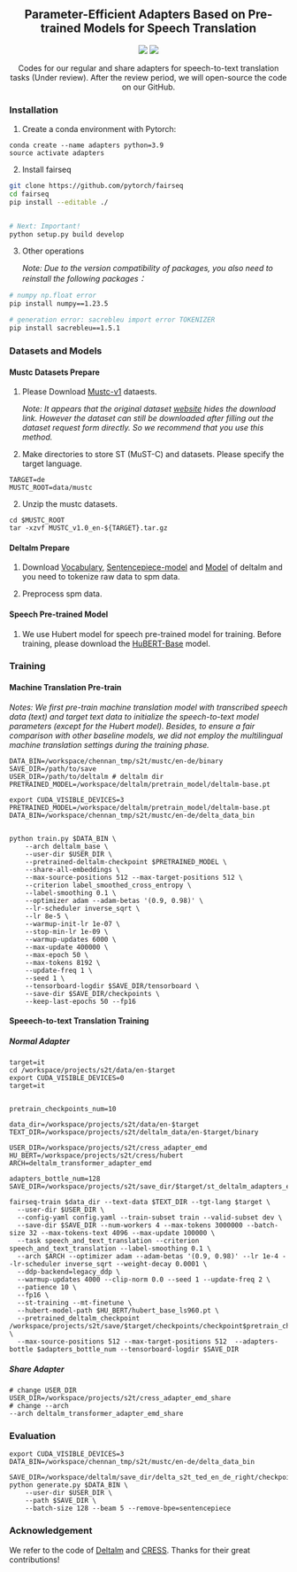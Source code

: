 






<h2 align="center">
Parameter-Efficient Adapters Based on Pre-trained Models for Speech Translation
</h2>

<p align="center">
  <!-- <img src="https://img.shields.io/badge/EMNLP-2023-brightgreen"> -->
  <!-- <under review><img src="http://img.shields.io/badge/Paper-PDF-red.svg"></a> -->
  <img src="https://img.shields.io/badge/License-Apache%202.0-blue.svg">
  <img src="https://img.shields.io/badge/PyTorch-%23EE4C2C.svg?e&logo=PyTorch&logoColor=white">
</p>

<p align="center">
Codes for our regular and share adapters for speech-to-text translation tasks (Under review).
After the review period, we will open-source the code on our GitHub.
</p>


### Installation

1. Create a conda environment with Pytorch:

```
conda create --name adapters python=3.9
source activate adapters
```

2. Install fairseq

```bash
git clone https://github.com/pytorch/fairseq
cd fairseq
pip install --editable ./


# Next: Important!
python setup.py build develop
```

3. Other operations

    *Note: Due to the version compatibility of packages, you also need to reinstall the following packages：*

```bash
# numpy np.float error 
pip install numpy==1.23.5

# generation error: sacrebleu import error TOKENIZER 
pip install sacrebleu==1.5.1
```

### Datasets and Models


<!-- #### Mustc v1 -->
#### Mustc Datasets Prepare

1. Please Download [Mustc-v1](https://docs.google.com/forms/d/e/1FAIpQLSer9jNfUtxbi610n3T6diXRlANBbuzShsCje-GtKs1Sngh0YQ/viewform?pli=1) dataests. 

   *Note: It appears that the original dataset [website](https://www.fbk.eu/en/research-centers/) hides the download link. However the dataset can still be downloaded after filling out the dataset request form directly. So we recommend that you use this method.*

2. Make directories to store ST (MuST-C) and datasets. Please specify the target language.

```
TARGET=de
MUSTC_ROOT=data/mustc
```

2. Unzip the mustc datasets.
```
cd $MUSTC_ROOT
tar -xzvf MUSTC_v1.0_en-${TARGET}.tar.gz
```

#### Deltalm Prepare
1.  Download [Vocabulary](https://deltalm.blob.core.windows.net/deltalm/dict.txt), [ Sentencepiece-model](https://deltalm.blob.core.windows.net/deltalm/spm.model) and [Model](https://deltalm.blob.core.windows.net/deltalm/deltalm-base.pt) of deltalm and you need to tokenize raw data to spm data. 

2.  Preprocess spm data. 

#### Speech Pre-trained Model 

1. We use Hubert model for speech pre-trained model for training. Before training, please download the [HuBERT-Base](https://dl.fbaipublicfiles.com/hubert/hubert_base_ls960.pt) model.






### Training



#### Machine Translation Pre-train
*Notes: We first pre-train machine translation model with transcribed speech data (text) and target text data to initialize the speech-to-text model parameters (except for the Hubert model). Besides, to ensure a fair comparison with other baseline models, we did not employ the multilingual machine translation settings during the training phase.*
```
DATA_BIN=/workspace/chennan_tmp/s2t/mustc/en-de/binary
SAVE_DIR=/path/to/save
USER_DIR=/path/to/deltalm # deltalm dir
PRETRAINED_MODEL=/workspace/deltalm/pretrain_model/deltalm-base.pt

export CUDA_VISIBLE_DEVICES=3
PRETRAINED_MODEL=/workspace/deltalm/pretrain_model/deltalm-base.pt
DATA_BIN=/workspace/chennan_tmp/s2t/mustc/en-de/delta_data_bin


python train.py $DATA_BIN \
    --arch deltalm_base \
    --user-dir $USER_DIR \
    --pretrained-deltalm-checkpoint $PRETRAINED_MODEL \
    --share-all-embeddings \
    --max-source-positions 512 --max-target-positions 512 \
    --criterion label_smoothed_cross_entropy \
    --label-smoothing 0.1 \
    --optimizer adam --adam-betas '(0.9, 0.98)' \
    --lr-scheduler inverse_sqrt \
    --lr 8e-5 \
    --warmup-init-lr 1e-07 \
    --stop-min-lr 1e-09 \
    --warmup-updates 6000 \
    --max-update 400000 \
    --max-epoch 50 \
    --max-tokens 8192 \
    --update-freq 1 \
    --seed 1 \
    --tensorboard-logdir $SAVE_DIR/tensorboard \
    --save-dir $SAVE_DIR/checkpoints \
    --keep-last-epochs 50 --fp16
```






#### Speeech-to-text Translation Training

##### Normal Adapter

```
target=it
cd /workspace/projects/s2t/data/en-$target
export CUDA_VISIBLE_DEVICES=0
target=it


pretrain_checkpoints_num=10

data_dir=/workspace/projects/s2t/data/en-$target
TEXT_DIR=/workspace/projects/s2t/deltalm_data/en-$target/binary

USER_DIR=/workspace/projects/s2t/cress_adapter_emd
HU_BERT=/workspace/projects/s2t/cress/hubert
ARCH=deltalm_transformer_adapter_emd

adapters_bottle_num=128
SAVE_DIR=/workspace/projects/s2t/save_dir/$target/st_deltalm_adapters_emd_$adapters_bottle_num

fairseq-train $data_dir --text-data $TEXT_DIR --tgt-lang $target \
  --user-dir $USER_DIR \
  --config-yaml config.yaml --train-subset train --valid-subset dev \
  --save-dir $SAVE_DIR --num-workers 4 --max-tokens 3000000 --batch-size 32 --max-tokens-text 4096 --max-update 100000 \
  --task speech_and_text_translation --criterion speech_and_text_translation --label-smoothing 0.1 \
  --arch $ARCH --optimizer adam --adam-betas '(0.9, 0.98)' --lr 1e-4 --lr-scheduler inverse_sqrt --weight-decay 0.0001 \
  --ddp-backend=legacy_ddp \
  --warmup-updates 4000 --clip-norm 0.0 --seed 1 --update-freq 2 \
  --patience 10 \
  --fp16 \
  --st-training --mt-finetune \
  --hubert-model-path $HU_BERT/hubert_base_ls960.pt \
  --pretrained_deltalm_checkpoint /workspace/projects/s2t/save/$target/checkpoints/checkpoint$pretrain_checkpoints_num.pt \
  --max-source-positions 512 --max-target-positions 512  --adapters-bottle $adapters_bottle_num --tensorboard-logdir $SAVE_DIR
```

##### Share Adapter

```
# change USER_DIR
USER_DIR=/workspace/projects/s2t/cress_adapter_emd_share
# change --arch
--arch deltalm_transformer_adapter_emd_share
```

### Evaluation


```
export CUDA_VISIBLE_DEVICES=3
DATA_BIN=/workspace/chennan_tmp/s2t/mustc/en-de/delta_data_bin

SAVE_DIR=/workspace/deltalm/save_dir/delta_s2t_ted_en_de_right/checkpoints/checkpoint5.pt
python generate.py $DATA_BIN \
    --user-dir $USER_DIR \
    --path $SAVE_DIR \
    --batch-size 128 --beam 5 --remove-bpe=sentencepiece
```





### Acknowledgement

We refer to the code of [Deltalm](https://github.com/microsoft/unilm/tree/master/deltalm) and [CRESS](https://github.com/ictnlp/CRESS). Thanks for their great contributions!
